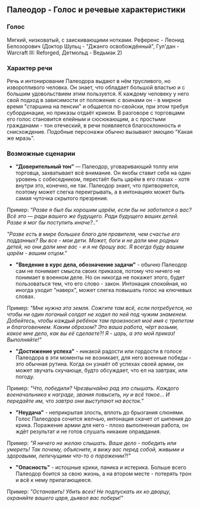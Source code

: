 ## Палеодор - Голос и речевые характеристики

### Голос

Мягкий, низковатый, с заискивающими нотками. Референс - Леонид Белозорович (Доктор Шульц - "Джанго освобождённый", Гул'дан - Warcraft III: Reforged, Детмольд - Ведьмак 2)

### Характер речи

Речь и интонирование Палеодора выдают в нём трусливого, но изворотливого человка. Он знает, что обладает большой властью и с большим удовольствием этим пользуется. К каждому человеку у него свой подход в зависимости от положения: с воинами он - в мирное время "старшина на пенсии" и общается по-свойски, при этом требуя субординации, но приказы отдаёт криком. В разговоре с торговцами его голос становится елейным и сюсюкающим, а с простыми гражданами - тон отеческий, в речи появляется благосклонность и снисхождение. Подобные персонажи обычно вызывают эмоцию "Какая же мразь".

### Возможные сценарии

* **“Доверительный тон”** — Палеодор, уговаривающий толпу или торговца, захватывает всё внимание. Он якобы ставит себя на один уровень с собеседником, перестаёт быть царём в его глазах - хотя внутри это, конечно, не так. Палеодор знает, что притворяется, поэтому может слегка переигрывать, а в интонациях может быть самая чуточка скрытого презрения.

Пример: _“Разве я был бы хорошим царём, если бы не заботился о вас? Всё это — ради вашего же будущего. Ради будущего ваших детей. Разве я мог бы поступить иначе?..”_

_"Разве есть в мире большее благо для правителя, чем счастье его подданных? Вы все - мои дети. Может, боги и не дали мне родных детей, но они дали мне вас - и я не брошу вас. Я всегда буду вашим царём - вашим отцом."_

* **"Введение в курс дела, обозначение задачи"** - обычно Палеодор сам не понимает смысла своих приказов, потому что ничего не понимает в военном деле. Но он никогда не покажет этого, будет пользоваться тем, что его слово - закон. Интонация спокойная, но иногда уходит "наверх", может слегка повышать голос на ключевых словах.

Пример: _"Мне нужна эта земля. Сожгите там всё, если потребуется, но чтобы ни один поганый солдат не ходил по ней под чужим знаменем. Добейтесь, чтобы каждый ребёнок там произносил моё имя с трепетом и благоговением. Каким образом? Это ваша работа, чёрт возьми, какое мне дело, как вы её сделаете?! Я - царь, а это мой приказ! Выполняйте!"_

* **"Достижение успеха"** - никакой радости или гордости в голосе Палеодора в эти моменты не возникает, для него военные победы - это обычная рутина. Когда он узнаёт об успехах своей армии, он может звучать скучающе, будто обсуждает, что ел на завтрак, или погоду.

Пример: _"Что, победили? Чрезвычайно рад это слышать. Каждого военачальника к награде, звания повысить, ну и всё такое... И передайте им, что завтра они выступают на восток."_

* **"Неудача"** - неприкрытая злость, вплоть до брызгания слюнями. Голос Палеодора сочится желчью, интонация скачет от шипения до крика. Поражение армии для него - плохо выполненная работа, он ждёт результат и не готов слушать никакие оправдания.

Пример: _"Я ничего не желаю слышать. Ваше дело - победить или умереть! Так почему, объясните, я вижу вас перед собой, живыми и здоровыми, лепечущими что-то о поражении?!"_

* **"Опасность"** - истошные крики, паника и истерика. Больше всего Палеодор боится за свою жизнь, а на втором месте - потерять трон и всё к нему прилагающееся. 

Пример: _"Остановить! Убить всех! Не подпускать их ко дворцу, охраняйте вашего царя, дьявол вас побери!"_